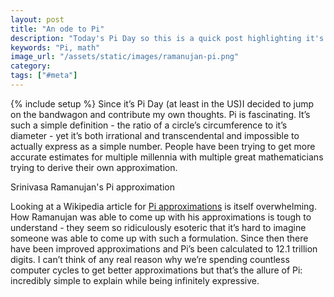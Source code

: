 ```yaml
---
layout: post
title: "An ode to Pi"
description: "Today's Pi Day so this is a quick post highlighting it's interest and appeal."
keywords: "Pi, math"
image_url: "/assets/static/images/ramanujan-pi.png"
category:
tags: ["#meta"]
---
```

{% include setup %}
Since it’s Pi Day (at least in the US)I decided to jump on the bandwagon and contribute my own thoughts. Pi is fascinating. It’s such a simple definition - the ratio of a circle’s circumference to it’s diameter - yet it’s both irrational and transcendental and impossible to actually express as a simple number. People have been trying to get more accurate estimates for multiple millennia with multiple great mathematicians trying to derive their own approximation.

<div class="thumbnail">
  <amp-img src="{{ IMG_PATH }}ramanujan-pi.png" width="1057" height="168" layout="responsive"></amp-img>
  <p class="caption">Srinivasa Ramanujan's Pi approximation</p>
</div>

Looking at a Wikipedia article for [Pi approximations](http://en.wikipedia.org/wiki/Approximations_of_%CF%80) is itself overwhelming. How Ramanujan was able to come up with his approximations is tough to understand - they seem so ridiculously esoteric that it’s hard to imagine someone was able to come up with such a formulation. Since then there have been improved approximations and Pi’s been calculated to 12.1 trillion digits. I can’t think of any real reason why we’re spending countless computer cycles to get better approximations but that’s the allure of Pi: incredibly simple to explain while being infinitely expressive.
